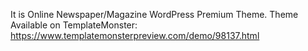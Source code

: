 It is Online Newspaper/Magazine WordPress Premium Theme.
Theme Available on TemplateMonster: https://www.templatemonsterpreview.com/demo/98137.html
